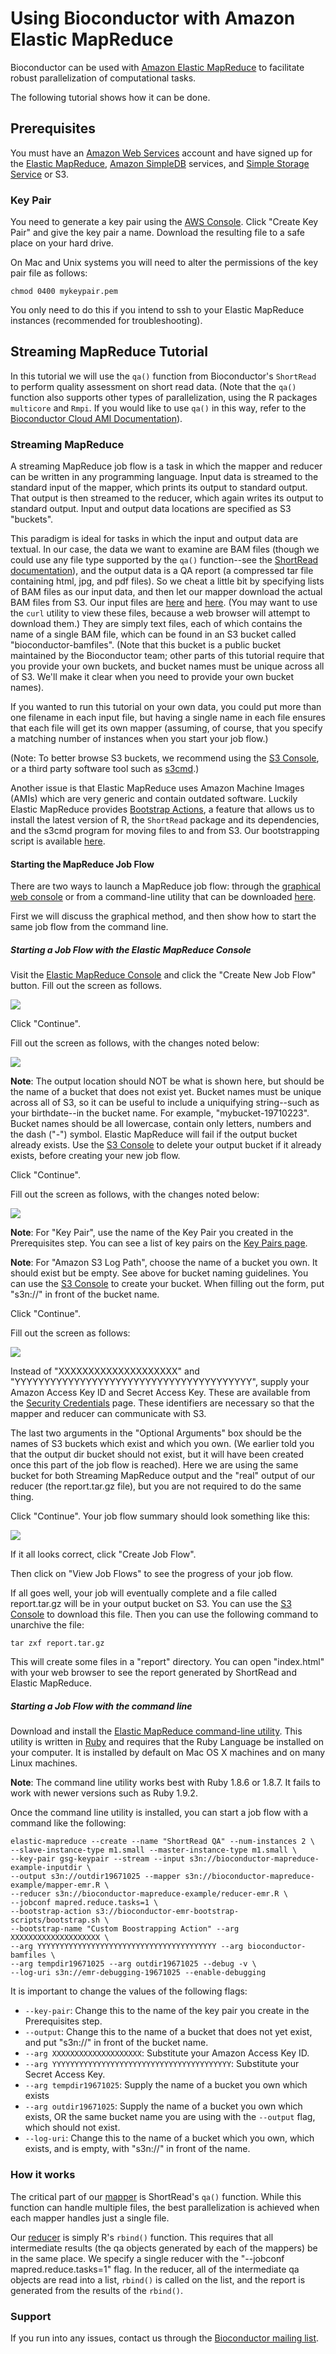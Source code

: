 # Using Bioconductor with Amazon Elastic MapReduce

Bioconductor can be used with [Amazon Elastic MapReduce](http://aws.amazon.com/elasticmapreduce/) to facilitate robust parallelization of 
computational tasks. 

The following tutorial shows how it can be done.

## Prerequisites

You must have an [Amazon Web Services](http://aws.amazon.com/) account and have signed up for the [Elastic MapReduce](http://aws.amazon.com/elasticmapreduce/),
 [Amazon SimpleDB](http://aws.amazon.com/simpledb/) services, and [Simple Storage Service](http://aws.amazon.com/s3/) or S3.

### Key Pair

You need to generate a key pair using the [AWS Console](https://console.aws.amazon.com/ec2/home#s=KeyPairs). Click "Create Key Pair"
and give the key pair a name. Download the resulting file to a safe place on your hard drive.

On Mac and Unix systems you will need to alter the permissions of the key pair file as follows:

	chmod 0400 mykeypair.pem

You only need to do this if you intend to ssh to your Elastic MapReduce instances (recommended for troubleshooting).

## Streaming MapReduce Tutorial

In this tutorial we will use the <code>qa()</code> function from Bioconductor's <code>ShortRead</code> to perform quality
assessment on short read data. (Note that the <code>qa()</code> function also supports other types of parallelization, using the 
R packages <code>multicore</code> and <code>Rmpi</code>. If you would like to use <code>qa()</code> in this way, refer to the
[Bioconductor Cloud AMI Documentation](/help/bioconductor-cloud-ami)).

### Streaming MapReduce

A streaming MapReduce job flow is a task in which the mapper and reducer can be written in any programming language.
Input data is streamed to the standard input of the mapper, which prints its output to standard output. That output
is then streamed to the reducer, which again writes its output to standard output. Input and output data locations are specified
as S3 "buckets". 

This paradigm is ideal for tasks in which the input and output data are textual. In our case, the data we want to examine are
BAM files (though we could use any file type supported by the <code>qa()</code> function--see the [ShortRead 
documentation](/help/bioc-views/devel/bioc/html/ShortRead.html)),
and the output data is a QA report (a compressed tar file containing html, jpg, and pdf files). 
So we cheat a little bit by specifying lists of BAM files as our input data, and then let our mapper download the actual BAM files
from S3. Our input files are [here](http://bioconductor-mapreduce-example-inputdir.s3.amazonaws.com/file1) and 
[here](http://bioconductor-mapreduce-example-inputdir.s3.amazonaws.com/file2). (You may want to use the <code>curl</code>
utility to view these files, because a web browser will attempt to download them.) 
They are simply text files, each of which contains the name
of a single BAM file, which can be found in an S3 bucket called "bioconductor-bamfiles". (Note that this bucket is a public bucket 
maintained by the Bioconductor team; other parts of this tutorial require that you provide your own buckets, and bucket names must
be unique across all of S3. We'll make it clear when you need to provide your own bucket names).

If you wanted to run this tutorial on your own data, you could put more than one filename in each input file, but 
having a single name in each file ensures that each file will get its own mapper (assuming, of course, that you specify
a matching number of instances when you start your job flow.)

(Note: To better browse S3 buckets, we recommend using the [S3 Console](https://console.aws.amazon.com/s3/home), or
a third party software tool such as [s3cmd](http://s3tools.org/s3cmd).)

Another issue is that Elastic MapReduce uses Amazon Machine Images (AMIs) which are very generic and contain outdated software. Luckily 
Elastic MapReduce provides [Bootstrap Actions](http://aws.typepad.com/aws/2010/04/new-elastic-mapreduce-feature-bootstrap-actions.html),
a feature that allows us to install the latest version of R, the <code>ShortRead</code> package and its dependencies, 
and the s3cmd program for moving files to and from S3. Our bootstrapping script is available
[here](http://bioconductor-emr-bootstrap-scripts.s3.amazonaws.com/bootstrap.sh).

#### Starting the MapReduce Job Flow

There are two ways to launch a MapReduce job flow: through the 
[graphical web console](https://console.aws.amazon.com/elasticmapreduce/home)
or from a command-line utility that can be downloaded [here](http://aws.amazon.com/developertools/2264?_encoding=UTF8&jiveRedirect=1).

First we will discuss the graphical method, and then show how to start the same job flow from the command line.

##### Starting a Job Flow with the Elastic MapReduce Console

Visit the [Elastic MapReduce Console](https://console.aws.amazon.com/elasticmapreduce/home) and click the
"Create New Job Flow" button. Fill out the screen as follows.

<img src="/images/elasticmapreduce/screenshot1.jpg">

Click "Continue". 

Fill out the screen as follows, with the changes noted below:

<img src="/images/elasticmapreduce/screenshot2.jpg">

**Note**: The output location should NOT be what is shown here, but should be the name of a bucket that does not exist yet. Bucket names
must be unique across all of S3, so it can be useful to include a uniquifying string--such as your birthdate--in the bucket name. 
For example, "mybucket-19710223". Bucket names should be all lowercase, contain only letters, numbers and the dash ("-") symbol.
Elastic MapReduce will fail if the output bucket already exists. Use the [S3 Console](https://console.aws.amazon.com/s3/home)
to delete your output bucket if it already exists, before creating your new job flow.

Click "Continue".

Fill out the screen as follows, with the changes noted below:

<img src="/images/elasticmapreduce/screenshot3.jpg">

**Note**: For "Key Pair", use the name of the Key Pair you created in the Prerequisites step. You can see a list of key pairs on the 
[Key Pairs page](https://console.aws.amazon.com/ec2/home#s=KeyPairs).

**Note**: For "Amazon S3 Log Path", choose the name of a bucket you own. It should exist but be empty. See above for 
bucket naming guidelines. You can use the [S3 Console](https://console.aws.amazon.com/s3/home) to create your bucket.
When filling out the form, put "s3n://" in front of the bucket name.

Click "Continue".

Fill out the screen as follows:

<img src="/images/elasticmapreduce/screenshot4.jpg">

Instead of "XXXXXXXXXXXXXXXXXXXX" and "YYYYYYYYYYYYYYYYYYYYYYYYYYYYYYYYYYYYYYYY", supply your Amazon 
Access Key ID and Secret Access Key. These are available from the 
[Security Credentials](https://aws-portal.amazon.com/gp/aws/developer/account/index.html?ie=UTF8&action=access-key&openid.assoc_handle=aws&aToken=4|qHyux74J3Pqo5Ml1%2BpIjsf8w8twCjBb4%2BNaiZTTTknBLi8S3ow/WjtPevRc4tiDz3fblfbOshZIXKunrQfXdZJ%2BN/Zba9jpj0PevsDiIj3Oi13k8IHP9YmKnm9jRfy3kRJrWQ2H3OWkTXQz%2BKwtcpqHMvCLPpPtZ/lonhjnU7f5Wyb8TkaQP4aO6FzdQbJ7yt56GzP6NgKqa82QdI%2BCoKxXbfZ/W45ID&openid.claimed_id=https://www.amazon.com/ap/id/amzn1.account.AEM2GUZSOFV2GFYCOAGKQWTMUZ4Q&openid.identity=https://www.amazon.com/ap/id/amzn1.account.AEM2GUZSOFV2GFYCOAGKQWTMUZ4Q&openid.mode=id_res&openid.ns=http://specs.openid.net/auth/2.0&openid.op_endpoint=https://www.amazon.com/ap/signin&openid.response_nonce=2011-01-18T21:28:22Z3420106691568049774&openid.return_to=https://aws-portal.amazon.com/gp/aws/developer/account/index.html%3Fie%3DUTF8%26action%3Daccess-key&openid.signed=assoc_handle,aToken,claimed_id,identity,mode,ns,op_endpoint,response_nonce,return_to,pape.auth_policies,pape.auth_time,ns.pape,signed&openid.ns.pape=http://specs.openid.net/extensions/pape/1.0&openid.pape.auth_policies=http://schemas.openid.net/pape/policies/2007/06/none&openid.pape.auth_time=2011-01-18T21:28:22Z&openid.sig=GFj1mg6Rt5h5mV3DxQzpheGbgJjvCGoE4Wce4Acw350%3D&) page.
These identifiers are necessary so that the mapper and reducer can communicate with S3. 

The last two arguments in the "Optional Arguments" box should be the names of S3 buckets which exist and which you own.
(We earlier told you that the output dir bucket should not exist, but it will have been created once this part of the job flow
is reached). Here we are using the same bucket for both Streaming MapReduce output and the "real" output of our reducer (the report.tar.gz file), but you are not required to do the same thing.

Click "Continue". Your job flow summary should look something like this:

<img src="/images/elasticmapreduce/screenshot5.jpg">

If it all looks correct, click "Create Job Flow".

Then click on "View Job Flows" to see the progress of your job flow.

If all goes well, your job will eventually complete and a file called report.tar.gz will be in your 
output bucket on S3. You can use the [S3 Console](https://console.aws.amazon.com/s3/home) to download
this file. Then you can use the following command to unarchive the file:

	tar zxf report.tar.gz

This will create some files in a "report" directory. You can open "index.html" with your web browser
to see the report generated by ShortRead and Elastic MapReduce.

##### Starting a Job Flow with the command line

Download and install the 
[Elastic MapReduce command-line utility](http://aws.amazon.com/developertools/2264?_encoding=UTF8&jiveRedirect=1).
This utility is written in [Ruby](http://www.ruby-lang.org/en/) and requires that the Ruby Language be installed on your computer.
It is installed by default on Mac OS X machines and on many Linux machines. 

**Note**: The command line utility works best with Ruby 1.8.6 or 1.8.7. It fails to work with newer versions such as 
Ruby 1.9.2.

Once the command line utility is installed, you can start a job flow with a command like the following:

	elastic-mapreduce --create --name "ShortRead QA" --num-instances 2 \
	--slave-instance-type m1.small --master-instance-type m1.small \
	--key-pair gsg-keypair --stream --input s3n://bioconductor-mapreduce-example-inputdir \
	--output s3n://outdir19671025 --mapper s3n://bioconductor-mapreduce-example/mapper-emr.R \
	--reducer s3n://bioconductor-mapreduce-example/reducer-emr.R \
	--jobconf mapred.reduce.tasks=1 \
	--bootstrap-action s3://bioconductor-emr-bootstrap-scripts/bootstrap.sh \
	--bootstrap-name "Custom Boostrapping Action" --arg XXXXXXXXXXXXXXXXXXXX \
	--arg YYYYYYYYYYYYYYYYYYYYYYYYYYYYYYYYYYYYYYYY --arg bioconductor-bamfiles \
	--arg tempdir19671025 --arg outdir19671025 --debug -v \
	--log-uri s3n://emr-debugging-19671025 --enable-debugging

It is important to change the values of the following flags:

* <code>--key-pair</code>: Change this to the name of the key pair you create in the Prerequisites step.
* <code>--output</code>: Change this to the name of a bucket that does not yet exist, and put "s3n://" in front of the bucket name.
* <code>--arg XXXXXXXXXXXXXXXXXXXX</code>: Substitute your Amazon Access Key ID.
* <code>--arg YYYYYYYYYYYYYYYYYYYYYYYYYYYYYYYYYYYYYYYY</code>: Substitute your Secret Access Key.
* <code>--arg tempdir19671025</code>: Supply the name of a bucket you own which exists
* <code>--arg outdir19671025</code>: Supply the name of a bucket you own which exists, OR the same bucket name you are using 
with the <code>--output</code> flag, which should not exist.
* <code>--log-uri</code>: Change this to the name of a bucket which you own, which exists, and is empty, with "s3n://" in front of the name.

### How it works

The critical part of our [mapper](http://s3.amazonaws.com/bioconductor-mapreduce-example/mapper-emr.R) is ShortRead's <code>qa()</code>
function. While this function can handle multiple 
files, the best parallelization is achieved when each mapper handles just a single file.

Our [reducer](http://s3.amazonaws.com/bioconductor-mapreduce-example/reducer-emr.R) is simply R's <code>rbind()</code> function. This requires that all intermediate results (the qa objects generated
by each of the mappers) be in the same place. We specify a single reducer with the "--jobconf mapred.reduce.tasks=1" flag. 
In the reducer, all 
of the intermediate qa objects are read into a list, <code>rbind()</code> is called on the list, and the report is generated
from the results of the <code>rbind()</code>.

### Support

If you run into any issues, contact us through the [Bioconductor mailing list](/help/mailing-list/#bioconductor).

